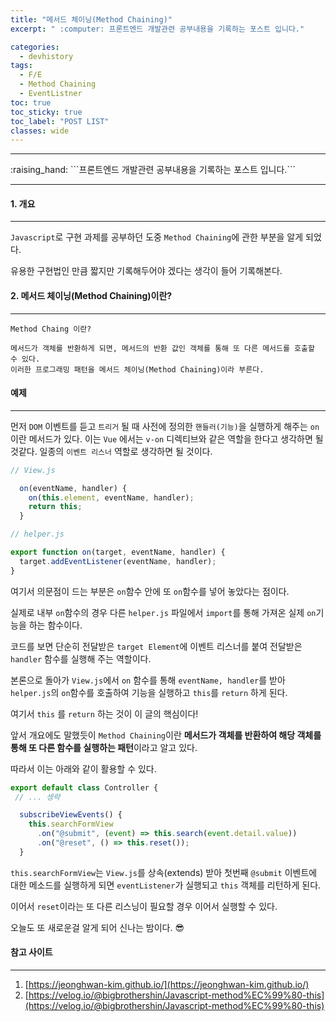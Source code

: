 ```yaml
---
title: "메서드 체이닝(Method Chaining)"
excerpt: " :computer: 프론트엔드 개발관련 공부내용을 기록하는 포스트 입니다."

categories:
  - devhistory
tags:
  - F/E
  - Method Chaining
  - EventListner
toc: true
toc_sticky: true
toc_label: "POST LIST"
classes: wide
---
```


<hr>
:raising_hand:  ```프론트엔드 개발관련 공부내용을 기록하는 포스트 입니다.```
<hr>

#### 1. 개요

---

`Javascript`로 구현 과제를 공부하던 도중 `Method Chaining`에 관한 부분을 알게 되었다.

유용한 구현법인 만큼 짧지만 기록해두어야 겠다는 생각이 들어 기록해본다.

#### 2. 메서드 체이닝(Method Chaining)이란?

---

```
Method Chaing 이란?

메서드가 객체를 반환하게 되면, 메서드의 반환 값인 객체를 통해 또 다른 메서드를 호출할 수 있다.
이러한 프로그래밍 패턴을 메서드 체이닝(Method Chaining)이라 부른다.
```

#### 예제

---

먼저 `DOM` 이벤트를 듣고 `트리거` 될 때 사전에 정의한 `핸들러(기능)`을 실행하게 해주는 `on`이란 메서드가 있다. 이는 `Vue` 에서는 `v-on` 디렉티브와 같은 역할을 한다고 생각하면 될 것같다. 일종의 `이벤트 리스너` 역할로 생각하면 될 것이다.

```js
// View.js

  on(eventName, handler) {
    on(this.element, eventName, handler);
    return this;
  }

// helper.js

export function on(target, eventName, handler) {
  target.addEventListener(eventName, handler);
}

```

여기서 의문점이 드는 부분은 `on`함수 안에 또 `on`함수를 넣어 놓았다는 점이다.

실제로 내부 `on`함수의 경우 다른 `helper.js` 파일에서 `import`를 통해 가져온 실제 `on`기능을 하는 함수이다.

코드를 보면 단순히 전달받은 `target Element`에 이벤트 리스너를 붙여 전달받은 `handler` 함수를 실행해 주는 역할이다.

본론으로 돌아가 `View.js`에서 `on` 함수를 통해 `eventName, handler`를 받아 `helper.js`의 `on`함수를 호출하여 기능을 실행하고 `this`를 `return` 하게 된다.

여기서 `this` 를 `return` 하는 것이 이 글의 핵심이다!

앞서 개요에도 말했듯이 `Method Chaining`이란 **메서드가 객체를 반환하여 해당 객체를 통해 또 다른 함수를 실행하는 패턴**이라고 알고 있다.

따라서 이는 아래와 같이 활용할 수 있다.

```js
export default class Controller {
 // ... 셍략

  subscribeViewEvents() {
    this.searchFormView
      .on("@submit", (event) => this.search(event.detail.value))
      .on("@reset", () => this.reset());
  }

```

`this.searchFormView`는 `View.js`를 상속(extends) 받아 첫번째 `@submit` 이벤트에 대한 메소드를 실행하게 되면 `eventListener`가 실행되고 `this` 객체를 리턴하게 된다.

이어서 `reset`이라는 또 다른 리스닝이 필요할 경우 이어서 실행할 수 있다.

오늘도 또 새로운걸 알게 되어 신나는 밤이다. :sunglasses:

#### 참고 사이트

---

1. [https://jeonghwan-kim.github.io/](https://jeonghwan-kim.github.io/)
2. [https://velog.io/@bigbrothershin/Javascript-method%EC%99%80-this](https://velog.io/@bigbrothershin/Javascript-method%EC%99%80-this)
